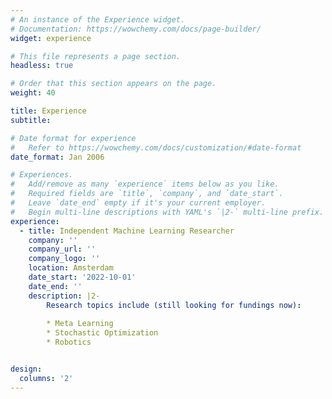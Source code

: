 ```yaml
---
# An instance of the Experience widget.
# Documentation: https://wowchemy.com/docs/page-builder/
widget: experience

# This file represents a page section.
headless: true

# Order that this section appears on the page.
weight: 40

title: Experience
subtitle:

# Date format for experience
#   Refer to https://wowchemy.com/docs/customization/#date-format
date_format: Jan 2006

# Experiences.
#   Add/remove as many `experience` items below as you like.
#   Required fields are `title`, `company`, and `date_start`.
#   Leave `date_end` empty if it's your current employer.
#   Begin multi-line descriptions with YAML's `|2-` multi-line prefix.
experience:
  - title: Independent Machine Learning Researcher
    company: ''
    company_url: ''
    company_logo: ''
    location: Amsterdam
    date_start: '2022-10-01'
    date_end: ''
    description: |2-
        Research topics include (still looking for fundings now):
        
        * Meta Learning
        * Stochastic Optimization
        * Robotics


design:
  columns: '2'
---
```

